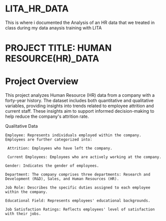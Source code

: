 # LITA_HR_DATA
This is where i documented the Analysis of an HR data that we treated in class during my data anaysis training with LITA

# PROJECT TITLE: HUMAN RESOURCE(HR)_DATA

# Project Overview

This project analyzes Human Resource (HR) data from a company with a forty-year history. The dataset includes both quantitative and qualitative variables, providing insights into trends related to employee attrition and current staff. These insights aim to support informed decision-making to help reduce the company's attrition rate.

Qualitative Data

    Employee: Represents individuals employed within the company. Employees are further categorized into:
    
     Attrition: Employees who have left the company. 
     
     Current Employees: Employees who are actively working at the company.
     
    Gender: Indicates the gender of employees.
    
    Department: The company comprises three departments: Research and Development (R&D), Sales, and Human Resources (HR).
    
    Job Role: Describes the specific duties assigned to each employee within the company.
    
    Educational Field: Represents employees' educational backgrounds.
    
    Job Satisfaction Ratings: Reflects employees' level of satisfaction with their jobs.
